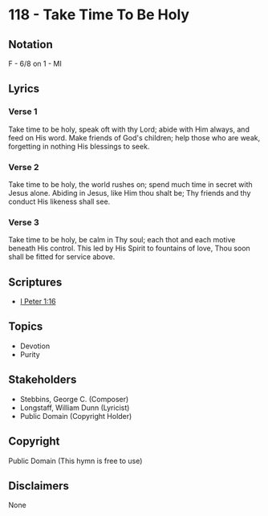 # 118 - Take Time To Be Holy

## Notation

F - 6/8 on 1 - MI

## Lyrics

### Verse 1

Take time to be holy, speak oft with thy Lord; abide with Him always, and feed on His word. Make friends of God's children; help those who are weak, forgetting in nothing His blessings to seek.

### Verse 2

Take time to be holy, the world rushes on; spend much time in secret with Jesus alone. Abiding in Jesus, like Him thou shalt be; Thy friends and thy conduct His likeness shall see.

### Verse 3

Take time to be holy, be calm in Thy soul; each thot and each motive beneath His control. This led by His Spirit to fountains of love, Thou soon shall be fitted for service above.


## Scriptures

- [I Peter 1:16](https://www.biblegateway.com/passage/?search=I%20Peter%201%3A16)

## Topics

- Devotion
- Purity

## Stakeholders

- Stebbins, George C. (Composer)
- Longstaff, William Dunn (Lyricist)
- Public Domain (Copyright Holder)

## Copyright

Public Domain
(This hymn is free to use)

## Disclaimers

None

